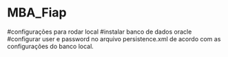 # MBA_Fiap

#configurações para rodar local
#instalar banco de dados oracle
#configurar user e password no arquivo persistence.xml de acordo com as configurações do banco local.
